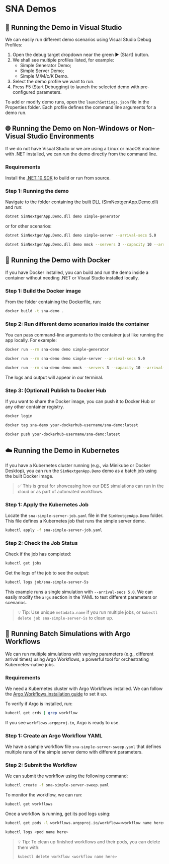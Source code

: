 # SNA Demos

## 🧪 Running the Demo in Visual Studio

We can easily run different demo scenarios using Visual Studio Debug Profiles:

1. Open the debug target dropdown near the green ▶️ (Start) button.
2. We shall see multiple profiles listed, for example:
   - Simple Generator Demo;
   - Simple Server Demo;
   - Simple M/M/c/K Demo.
3. Select the demo profile we want to run.
4. Press F5 (Start Debugging) to launch the selected demo with pre-configured parameters.

To add or modify demo runs, open the ``launchSettings.json`` file in the Properties folder. 
Each profile defines the command line arguments for a demo run.

## 🌐 Running the Demo on Non-Windows or Non-Visual Studio Environments

If we do not have Visual Studio or we are using a Linux or macOS machine with .NET installed, 
we can run the demo directly from the command line.

### Requirements

Install the [.NET 10 SDK](https://dotnet.microsoft.com/en-us/download) to build or run from source.

### Step 1: Running the demo

Navigate to the folder containing the built DLL (SimNextgenApp.Demo.dll) and run:

```bash
dotnet SimNextgenApp.Demo.dll demo simple-generator
```

or for other scenarios:

```bash
dotnet SimNextgenApp.Demo.dll demo simple-server --arrival-secs 5.0
```

```bash
dotnet SimNextgenApp.Demo.dll demo mmck --servers 3 --capacity 10 --arrival-secs 2.5
```

## 🐳 Running the Demo with Docker

If you have Docker installed, you can build and run the demo inside a container without needing .NET or Visual Studio installed locally.

### Step 1: Build the Docker image

From the folder containing the Dockerfile, run:

```bash
docker build -t sna-demo .
```

### Step 2: Run different demo scenarios inside the container

You can pass command-line arguments to the container just like running the app locally. For example:

```bash
docker run --rm sna-demo demo simple-generator
```

```bash
docker run --rm sna-demo demo simple-server --arrival-secs 5.0
```

```bash
docker run --rm sna-demo demo mmck --servers 3 --capacity 10 --arrival-secs 2.5
```

The logs and output will appear in our terminal.

### Step 3: (Optional) Publish to Docker Hub

If you want to share the Docker image, you can push it to Docker Hub or any other container registry.

```bash
docker login

docker tag sna-demo your-dockerhub-username/sna-demo:latest

docker push your-dockerhub-username/sna-demo:latest
```

## ☁️ Running the Demo in Kubernetes

If you have a Kubernetes cluster running (e.g., via Minikube or Docker Desktop), you can run the `SimNextgenApp.Demo` demo as a batch job using the built Docker image.

> ✅ This is great for showcasing how our DES simulations can run in the cloud or as part of automated workflows.

### Step 1: Apply the Kubernetes Job

Locate the `sna-simple-server-job.yaml` file in the `SimNextgenApp.Demo` folder. 
This file defines a Kubernetes job that runs the simple server demo.

```bash
kubectl apply -f sna-simple-server-job.yaml
```

### Step 2: Check the Job Status

Check if the job has completed:

```bash
kubectl get jobs
```

Get the logs of the job to see the output:

```bash
kubectl logs job/sna-simple-server-5s
```

This example runs a single simulation with `--arrival-secs 5.0`. We can easily modify the 
`args` section in the YAML to test different parameters or scenarios.

> 💡 Tip: Use unique `metadata.name` if you run multiple jobs, or `kubectl delete job sna-simple-server-5s` to clean up.

## 🔁 Running Batch Simulations with Argo Workflows

We can run multiple simulations with varying parameters (e.g., different arrival times) using Argo Workflows, a powerful tool for orchestrating Kubernetes-native jobs.

### Requirements

We need a Kubernetes cluster with Argo Workflows installed. We can follow the [Argo Workflows installation guide](https://argoproj.github.io/argo-workflows/quick-start/) to set it up.

To verify if Argo is installed, run:
```bash
kubectl get crds | grep workflow
```

If you see `workflows.argoproj.io`, Argo is ready to use.

### Step 1: Create an Argo Workflow YAML

We have a sample workflow file `sna-simple-server-sweep.yaml` that defines multiple runs of the simple server demo with different parameters.

### Step 2: Submit the Workflow

We can submit the workflow using the following command:
```bash
kubectl create -f sna-simple-server-sweep.yaml
```

To monitor the workflow, we can run:
```bash
kubectl get workflows
```

Once a workflow is running, get its pod logs using:
```bash
kubectl get pods -l workflows.argoproj.io/workflow=<workflow name here>

kubectl logs <pod name here>
```

> 💡 Tip: To clean up finished workflows and their pods, you can delete them with:
> ```bash
> kubectl delete workflow <workflow name here>
> ```
